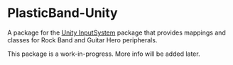 # PlasticBand-Unity

A package for the [Unity InputSystem](https://github.com/Unity-Technologies/InputSystem) package that provides mappings and classes for Rock Band and Guitar Hero peripherals.

This package is a work-in-progress. More info will be added later.
